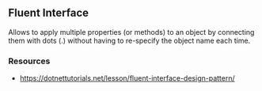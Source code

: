 ## Fluent Interface

Allows to apply multiple properties (or methods) to an object by connecting them with dots (.) without having to re-specify the object name each time.


### Resources
* https://dotnettutorials.net/lesson/fluent-interface-design-pattern/
